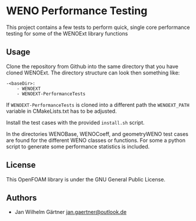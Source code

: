 # WENO Performance Testing

This project contains a few tests to perform quick, single core
performance testing for some of the WENOExt library functions 

## Usage

Clone the repository from Github into the same directory that you have cloned 
WENOExt. The directory structure can look then something like:
```
-<baseDir>:
    - WENOEXT
    - WENOEXT-PerformanceTests
```
If `WENOEXT-PerformanceTests` is cloned into a different path the `WENOEXT_PATH` 
variable in CMakeLists.txt has to be adjusted.

Install the test cases with the provided `install.sh` script.

In the directories WENOBase, WENOCoeff, and geometryWENO test cases are found for 
the different WENO classes or functions. For some a python script to generate some
performance statistics is included.


## License 

This OpenFOAM library is under the GNU General Public License.

## Authors
 * Jan Wilhelm Gärtner <jan.gaertner@outlook.de>

